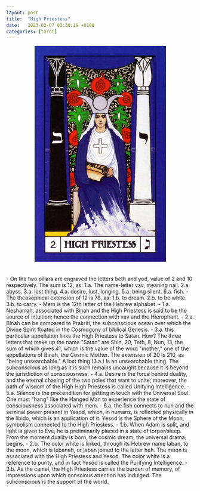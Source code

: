 ```yaml
---
layout: post
title:  "High Priestess"
date:   2023-03-07 03:30:19 +0100
categories: [tarot]
---
```


<div style="text-align: center;">
  <img src="/images/highpriestess.jpg" alt="high priestess" style="width: 70%;" />
</div>
<br><br>
- On the two pillars are engraved the letters beth and yod, value of 2 and 10 respectively. The sum is 12, as:
  1.a. The name-letter vav, meaning nail.
  2.a. abyss.
  3.a. lost thing.
  4.a. desire, lust, longing.
  5.a. being silent.
  6.a. fish.
- The theosophical extension of 12 is 78, as:
  1.b. to dream.
  2.b. to be white.
  3.b. to carry.
- Mem is the 12th letter of the Hebrew alphabet.
- 1.a. Neshamah, associated with Binah and the High Priestess is said to be the source of intuition; hence the connection with vav and the Hierophant.
- 2.a. Binah can be compared to Prakriti, the subconscious ocean over which the Divine Spirit floated in the Cosmogony of biblical Genesis.
- 3.a. this particular appellation links the High Priestess to Satan. How? The three letters that make up the name "Satan" are Shin, 20, Teth, 8, Nun, 13, the sum of which gives 41, which is the value of the word "mother," one of the appellations of Binah, the Cosmic Mother. The extension of 20 is 210, as "being unsearchable." A lost thing (3.a.) is an unsearchable thing. The subconscious as long as it is such remains uncaught because it is beyond the jurisdiction of consciousness.
- 4.a. Desire is the force behind duality, and the eternal chasing of the two poles that want to unite; moreover, the path of wisdom of the High High Priestess is called Unifying Intelligence.
- 5.a. Silence is the precondition for getting in touch with the Universal Soul. One must "hang" like the Hanged Man to experience the state of consciousness associated with mem.
- 6.a. the fish connects to nun and the seminal power present in Yesod, which, in humans, is reflected physically in the libido, which is an application of it. Yesod is the Sphere of the Moon, symbolism connected to the High Priestess.
- 1.b. When Adam is split, and light is given to Eve, he is preliminarily placed in a state of torpor/sleep. From the moment duality is born, the cosmic dream, the universal drama, begins.
- 2.b. The color white is linked, through its Hebrew name laban, to the moon, which is lebanah, or laban joined to the letter heh. The moon is associated with the High Priestess and Yesod. The color white is a reference to purity, and in fact Yesod is called the Purifying Intelligence.
- 3.b. As the camel, the High Priestess carries the burden of memory, of impressions upon which conscious attention has indulged. The subconscious is the support of the world.


